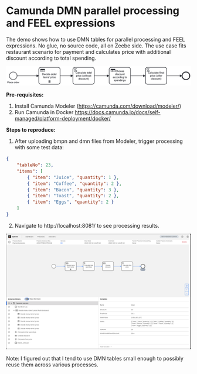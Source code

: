 # Camunda DMN parallel processing and FEEL expressions

The demo shows how to use DMN tables for parallel processing and FEEL expressions. No glue, no source code, 
all on Zeebe side. The use case fits restaurant scenario for payment and calculates price with additional discount 
according to total spending. 

![payment process](payment-process.png)

<b>Pre-requisites:</b>

1. Install Camunda Modeler (https://camunda.com/download/modeler/)
2. Run Camunda in Docker https://docs.camunda.io/docs/self-managed/platform-deployment/docker/

<b>Steps to reproduce:</b>

1. After uploading bmpn and dmn files from Modeler, trigger processing with some test data:

```json
{
    "tableNo": 23,
    "items": [
        { "item": "Juice", "quantity": 1 },
        { "item": "Coffee", "quantity": 2 },
        { "item": "Bacon", "quantity": 3 },
        { "item": "Toast", "quantity": 2 },
        { "item": "Eggs", "quantity": 2 }
    ]
}
```

2. Navigate to http://localhost:8081/ to see processing results.

![operate.png](operate.png)

Note: I figured out that I tend to use DMN tables small enough to possibly reuse them across various processes.